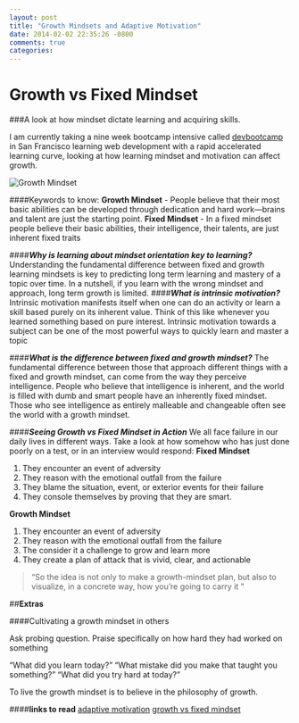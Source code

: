 ```yaml
---
layout: post
title: "Growth Mindsets and Adaptive Motivation"
date: 2014-02-02 22:35:26 -0800
comments: true
categories: 
---
```

# Growth vs Fixed Mindset
###A look at how mindset dictate learning and acquiring skills.

I am currently taking a nine week bootcamp intensive called [devbootcamp](devbootcamp.com) in San Francisco learning web development with a rapid accelerated learning curve, looking at how learning mindset and motivation can affect growth.

![Growth Mindset][1]

####Keywords to know:
**Growth Mindset** - People believe that their most basic abilities can be developed through dedication and hard work—brains and talent are just the starting point. 
**Fixed Mindset** - In a fixed mindset people believe their basic abilities, their intelligence, their talents, are just inherent fixed traits

####**_Why is learning about mindset orientation key to learning?_** 
Understanding the fundamental difference between fixed and growth learning mindsets is key to predicting long term learning and mastery of a topic over time. In a nutshell, if you learn with the wrong mindset and approach, long term growth is limited. 
####**_What is intrinsic motivation?_**
Intrinsic motivation manifests itself when one can do an activity or learn a skill based purely on its inherent value. Think of this like whenever you learned something based on pure interest. Intrinsic motivation towards a subject can be one of the most powerful ways to quickly learn and master a topic

####**_What is the difference between fixed and growth mindset?_**
The fundamental difference between those that approach different things with a fixed and growth mindset, can come from the way they perceive intelligence. People who believe that intelligence is inherent, and the world is filled with dumb and smart people have an inherently fixed mindset.
Those who see intelligence as entirely malleable and changeable often see the world with a growth mindset.


####**_Seeing Growth vs Fixed Mindset in Action_**
We all face failure in our daily lives in different ways. Take a look at how somehow who has just done poorly on a test, or in an interview would respond:
**Fixed Mindset**
1) They encounter an event of adversity
2) They reason with the emotional outfall from the failure
3) They blame the situation, event, or exterior events for their failure
4) They console themselves by proving that they are smart.


**Growth Mindset**
1) They encounter an event of adversity
2) They reason with the emotional outfall from the failure
3) The consider it a challenge to grow and learn more
4) They create a plan of attack that is vivid, clear, and actionable

> “So the idea is not only to make a growth-mindset plan, but also to visualize, in a concrete way, how you’re going to carry it ”



##**Extras**


####Cultivating a growth mindset in others

Ask probing question. Praise specifically on how hard they had worked on something

“What did you learn today?” “What mistake did you make that taught you something?” “What did you try hard at today?”

To live the growth mindset is to believe in the philosophy of growth.

####**links to read**
[adaptive motivation](http://llk.media.mit.edu/courses/readings/Dweck.pdf)
[growth vs fixed mindset](http://michaelgr.com/2007/04/15/fixed-mindset-vs-growth-mindset-which-one-are-you/)


  [1]: http://theculturalgutter.com/wp-content/uploads/2013/04/growth-mind-set.jpg